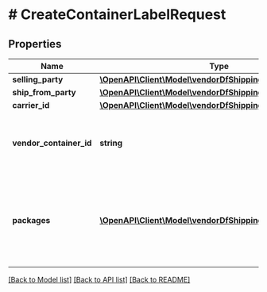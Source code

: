 # # CreateContainerLabelRequest

## Properties

Name | Type | Description | Notes
------------ | ------------- | ------------- | -------------
**selling_party** | [**\OpenAPI\Client\Model\vendorDfShipping\PartyIdentification**](PartyIdentification.md) |  |
**ship_from_party** | [**\OpenAPI\Client\Model\vendorDfShipping\PartyIdentification**](PartyIdentification.md) |  |
**carrier_id** | [**\OpenAPI\Client\Model\vendorDfShipping\CarrierId**](CarrierId.md) |  |
**vendor_container_id** | **string** | unique identifier for the container provided by the vendor. |
**packages** | [**\OpenAPI\Client\Model\vendorDfShipping\Package[]**](Package.md) | Array of package object in order to associate shipments packages with given container. |

[[Back to Model list]](../../README.md#models) [[Back to API list]](../../README.md#endpoints) [[Back to README]](../../README.md)
